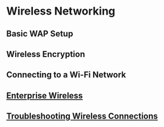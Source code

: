 # Wireless Networking

## Basic WAP Setup

## Wireless Encryption

## Connecting to a Wi-Fi Network

## [Enterprise Wireless](CompTIA%20A+%20Core%201%20(220-1101)%20-%20Total%20Seminars/14%20-%20Wireless%20Networking.md#Enterprise%20Wireless)

## [Troubleshooting Wireless Connections](CompTIA%20A+%20Core%201%20(220-1101)%20-%20Total%20Seminars/14%20-%20Wireless%20Networking.md#Troubleshooting%20Wireless%20Connections)